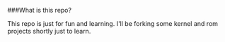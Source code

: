 ###What is this repo?

This repo is just for fun and learning.  I'll be forking some kernel and rom projects shortly just to learn.


